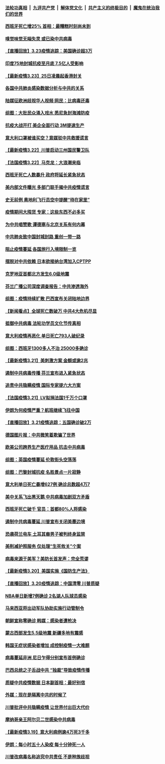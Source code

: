 ####  [法轮功真相](../../../../basic/blob/master/README.md?t=03232331) &nbsp;|&nbsp; [九评共产党](../../../../9ping.md/blob/master/README.md?t=03232331) &nbsp;|&nbsp; [解体党文化](../../../../jtdwh.md/blob/master/README.md?t=03232331)  &nbsp;|&nbsp; [共产主义的终极目的](../../../../gczydzjmd.md/blob/master/README.md?t=03232331) &nbsp;|&nbsp; [魔鬼在统治我们的世界](../../../../mgztzwmdsj.md/blob/master/README.md?t=03232331) 

#### [西班牙死亡增25% 首相：最糟糕时刻尚未到](../pages/nsc418/n11967136.md?t=03232331) 

#### [嗅觉味觉无端失灵 或已染中共病毒](../pages/nsc418/n11966599.md?t=03232331) 

#### [【直播回放】3.23疫情追踪：美国确诊超3万](../pages/nsc418/n11966626.md?t=03232331) 

#### [印度75地封城抗疫至月底 7.5亿人受影响](../pages/nsc418/n11966627.md?t=03232331) 

#### [【最新疫情3.23】25日凌晨起香港封关](../pages/nsc418/n11964350.md?t=03232331) 

#### [各国中共肺炎感染数据分析与中共的关系](../pages/nsc418/n11964251.md?t=03232331) 

#### [陆媒征欧洲歧视华人视频 网民：比病毒还毒](../pages/nsc418/n11965140.md?t=03232331) 

#### [组图：大批民众涌入戏水 悉尼急封海滩防疫](../pages/nsc418/n11964633.md?t=03232331) 

#### [抗疫大战开打 美企全面行动 3M提速生产](../pages/nsc418/n11964831.md?t=03232331) 

#### [意大利口罩被谁买空？意媒驳中共救援谎言](../pages/nsc418/n11962674.md?t=03232331) 

#### [【最新疫情3.22】川普启动三州国民警卫队](../pages/nsc418/n11962082.md?t=03232331) 

#### [【法国疫情3.22】马克龙：大浪潮来临](../pages/nsc418/n11964261.md?t=03232331) 

#### [西班牙死亡人数暴升 政府将延长紧急状态](../pages/nsc418/n11964011.md?t=03232331) 

#### [美内部文件曝光 多部门联手揭中共疫情谎言](../pages/nsc418/n11963785.md?t=03232331) 

#### [史无前例 奥地利飞行员空中提醒“待在家里”](../pages/nsc418/n11963581.md?t=03232331) 

#### [疫情期间大囤货 专家：这些东西不必多买](../pages/nsc418/n11963654.md?t=03232331) 

#### [为中共唱赞歌 谭德塞与北京关系有何内幕](../pages/nsc418/n11963608.md?t=03232331) 

#### [中共肺炎致中国封城封路 重创一带一路](../pages/nsc418/n11938461.md?t=03232331) 

#### [阻止疫情蔓延 各国旅行入境限制一览](../pages/nsc418/n11960135.md?t=03232331) 

#### [摆脱对中共依赖 日本欲接纳台湾加入CPTPP](../pages/nsc418/n11962753.md?t=03232331) 

#### [克罗地亚首都北方发生6.0级地震](../pages/nsc418/n11962838.md?t=03232331) 

#### [芬兰广播公司深度调查报告：中共渗透海外](../pages/nsc418/n11962074.md?t=03232331) 

#### [组图：疫情持续扩散 巴西宣布关闭陆地边界](../pages/nsc418/n11961268.md?t=03232331) 

#### [【新闻看点】全球死亡数破万 中共4大危机尽显](../pages/nsc418/n11961574.md?t=03232331) 

#### [抵御中共病毒 法轮功学员文化节传真相](../pages/nsc418/n11958091.md?t=03232331) 

#### [意大利疫情再恶化 单日死亡793人破纪录](../pages/nsc418/n11962014.md?t=03232331) 

#### [组图：西班牙1300多人不治 25000多确诊](../pages/nsc418/n11961881.md?t=03232331) 

#### [【最新疫情3.21】美刺激方案 金额或逾2兆](../pages/nsc418/n11959828.md?t=03232331) 

#### [遏制中共病毒传播 芬兰宣布进入紧急状态](../pages/nsc418/n11961814.md?t=03232331) 

#### [追责中共隐瞒疫情 国际专家提六大方案](../pages/nsc418/n11961699.md?t=03232331) 

#### [【法国疫情3.21】LV拟捐法国1千万个口罩](../pages/nsc418/n11961586.md?t=03232331) 

#### [伊朗为何疫情严重？航班继续飞往中国](../pages/nsc418/n11961400.md?t=03232331) 

#### [【直播回放】3.21疫情追踪：五国确诊破2万](../pages/nsc418/n11961231.md?t=03232331) 

#### [德国图片报：中共微笑着欺骗了世界](../pages/nsc418/n11959241.md?t=03232331) 

#### [欧美公司跨界生产医疗用品 抗击中共病毒](../pages/nsc418/n11960384.md?t=03232331) 

#### [组图：英国疫情蔓延 伦敦街头空荡荡](../pages/nsc418/n11958280.md?t=03232331) 

#### [组图：巴黎封城抗疫 名胜景点一片寂静](../pages/nsc418/n11959847.md?t=03232331) 

#### [意大利单日死亡暴增627例 确诊总数超4万7](../pages/nsc418/n11959515.md?t=03232331) 

#### [美中关系飞出黑天鹅 中共病毒加剧双方矛盾](../pages/nsc418/n11955713.md?t=03232331) 

#### [西班牙死亡破千 官员：首都80%人将感染](../pages/nsc418/n11959408.md?t=03232331) 

#### [遏制中共病毒蔓延 川普宣布关闭美墨边境](../pages/nsc418/n11959429.md?t=03232331) 

#### [恐袭荷兰电车 土耳其裔男子被判终身监禁](../pages/nsc418/n11959160.md?t=03232331) 

#### [美削减护照服务 仅处理“生死攸关”个案](../pages/nsc418/n11958876.md?t=03232331) 

#### [病毒来源于美军？美防长首发声：完全荒谬](../pages/nsc418/n11958841.md?t=03232331) 

#### [【最新疫情3.20】美国实施《国防生产法》](../pages/nsc418/n11955795.md?t=03232331) 

#### [【直播回放】3.20疫情追踪：中国清零 川普质疑](../pages/nsc418/n11958035.md?t=03232331) 

#### [NBA单日新增7例确诊 2名湖人队球员感染](../pages/nsc418/n11957919.md?t=03232331) 

#### [马来西亚将出动军队协助实施行动管制令](../pages/nsc418/n11957894.md?t=03232331) 

#### [朝鲜宣称零确诊 韩媒：感染者遭枪决](../pages/nsc418/n11957401.md?t=03232331) 

#### [蒙古西部发生5.5级地震 新疆多地有震感](../pages/nsc418/n11956544.md?t=03232331) 

#### [韩国无症状感染者增加 成控制疫情一大难题](../pages/nsc418/n11956188.md?t=03232331) 

#### [病毒蔓延非洲 尼日乍得分别宣布首例确诊](../pages/nsc418/n11956238.md?t=03232331) 

#### [巴西总统之子舌战中共 “独裁”导致疫情传播](../pages/nsc418/n11955781.md?t=03232331) 

#### [质疑中共疫情数据 日本副首相：最好别信](../pages/nsc418/n11955723.md?t=03232331) 

#### [外媒：现在是隔离中共的时候了](../pages/nsc418/n11955559.md?t=03232331) 

#### [川普批评中共隐瞒疫情 让世界付出巨大代价](../pages/nsc418/n11955296.md?t=03232331) 

#### [摩纳哥亲王阿尔贝二世感染中共病毒](../pages/nsc418/n11955173.md?t=03232331) 

#### [【最新疫情3.19】意大利病例逾4万死3千多](../pages/nsc418/n11951145.md?t=03232331) 

#### [伊朗：每小时五十人染疫 每十分钟死一人](../pages/nsc418/n11954596.md?t=03232331) 

#### [川普改病毒名称追究中共责任 不是种族歧视](../pages/nsc418/n11954643.md?t=03232331) 

